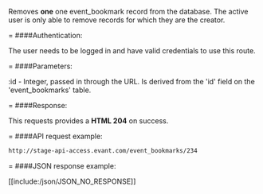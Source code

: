 <!-- --- title: DELETE /event_bookmarks/:id -->

Removes **one** one event_bookmark record from the database. The active user is only able to remove records for which they are the creator.

=
####Authentication:

The user needs to be logged in and have valid credentials to use this route.

=
####Parameters:

:id - Integer, passed in through the URL. Is derived from the 'id' field on the 'event_bookmarks' table.

=
####Response:

This requests provides a <strong>HTML 204</strong> on success.

=
####API request example:
```html
http://stage-api-access.evant.com/event_bookmarks/234
```

=
####JSON response example:

[[include:/json/JSON_NO_RESPONSE]]
